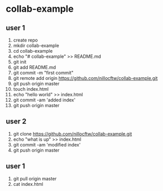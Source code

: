 collab-example
=======

user 1
------
 1. create repo
 2. mkdir collab-example
 3. cd collab-example
 4. echo "# collab-example" >> README.md
 5. git init
 6. git add README.md
 7. git commit -m "first commit"
 8. git remote add origin https://github.com/nillocftw/collab-example.git
 9. git push origin master
 10. touch index.html
 11. echo "hello world" >> index.html
 12. git commit -am 'added index'
 13. git push origin master

user 2
------
 1. git clone https://github.com/nillocftw/collab-example.git
 2. echo "what is up" >> index.html
 3. git commit -am 'modified index'
 4. git push origin master

user 1
------
 1. git pull origin master
 2. cat index.html
 